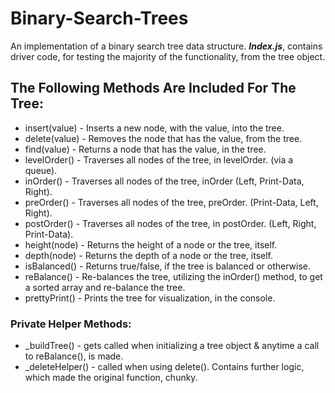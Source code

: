 # Binary-Search-Trees

An implementation of a binary search tree data structure.
**_Index.js_**, contains driver code, for testing the majority of the functionality, from the tree object.

## The Following Methods Are Included For The Tree:

-   insert(value) - Inserts a new node, with the value, into the tree.
-   delete(value) - Removes the node that has the value, from the tree.
-   find(value) - Returns a node that has the value, in the tree.
-   levelOrder() - Traverses all nodes of the tree, in levelOrder. (via a queue).
-   inOrder() - Traverses all nodes of the tree, inOrder (Left, Print-Data, Right).
-   preOrder() - Traverses all nodes of the tree, preOrder. (Print-Data, Left, Right).
-   postOrder() - Traverses all nodes of the tree, in postOrder. (Left, Right, Print-Data).
-   height(node) - Returns the height of a node or the tree, itself.
-   depth(node) - Returns the depth of a node or the tree, itself.
-   isBalanced() - Returns true/false, if the tree is balanced or otherwise.
-   reBalance() - Re-balances the tree, utilizing the inOrder() method, to get a sorted array and re-balance the tree.
-   prettyPrint() - Prints the tree for visualization, in the console.

### Private Helper Methods:

-   \_buildTree() - gets called when initializing a tree object & anytime a call to reBalance(), is made.
-   \_deleteHelper() - called when using delete(). Contains further logic, which made the original function, chunky.
